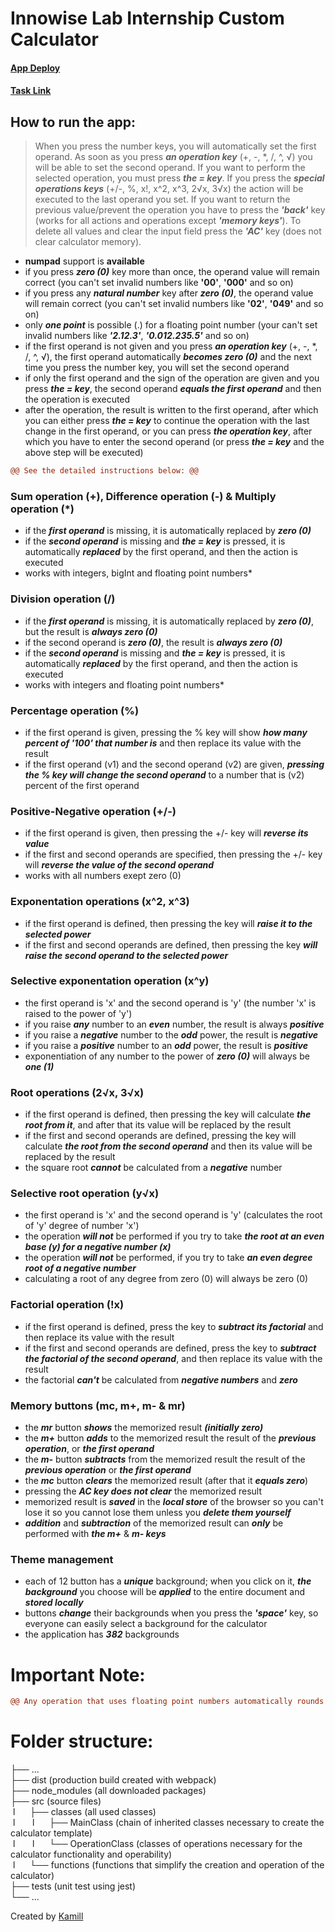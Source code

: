 # Innowise Lab Internship Custom Calculator

#### [App Deploy](https://amgod1.github.io/Innowise-Lab-Internship-Custom-Calculator/dist/)

#### [Task Link](https://drive.google.com/file/d/18RDvQiHxvJ5FnfJg68lYUZB8oAmOTVof/view?usp=sharing)

## How to run the app:

> When you press the number keys, you will automatically set the first operand. As soon as you press **_an operation key_** (+, -, \*, /, ^, √) you will be able to set the second operand. If you want to perform the selected operation, you must press **_the = key_**. If you press the **_special operations keys_** (+/-, %, x!, x^2, x^3, 2√x, 3√x) the action will be executed to the last operand you set. If you want to return the previous value/prevent the operation you have to press the **_'back'_** key (works for all actions and operations except **_'memory keys'_**). To delete all values and clear the input field press the **_'AC'_** key (does not clear calculator memory).

- **numpad** support is **available**
- if you press **_zero (0)_** key more than once, the operand value will remain correct (you can't set invalid numbers like **'00'**, **'000'** and so on)
- if you press any **_natural number_** key after **_zero (0)_**, the operand value will remain correct (you can't set invalid numbers like **'02'**, **'049'** and so on)
- only **_one point_** is possible (.) for a floating point number (your can't set invalid numbers like **_'2.12.3'_**, **_'0.012.235.5'_** and so on)
- if the first operand is not given and you press **_an operation key_** (+, -, \*, /, ^, √), the first operand automatically **_becomes zero (0)_** and the next time you press the number key, you will set the second operand
- if only the first operand and the sign of the operation are given and you press **_the = key_**, the second operand **_equals the first operand_** and then the operation is executed
- after the operation, the result is written to the first operand, after which you can either press **_the = key_** to continue the operation with the last change in the first operand, or you can press **_the operation key_**, after which you have to enter the second operand (or press **_the = key_** and the above step will be executed)

```diff
@@ See the detailed instructions below: @@
```

### Sum operation (+), Difference operation (-) & Multiply operation (\*)

- if the **_first operand_** is missing, it is automatically replaced by **_zero (0)_**
- if the **_second operand_** is missing and **_the = key_** is pressed, it is automatically **_replaced_** by the first operand, and then the action is executed
- works with integers, bigInt and floating point numbers\*

### Division operation (/)

- if the **_first operand_** is missing, it is automatically replaced by **_zero (0)_**, but the result is **_always zero (0)_**
- if the second operand is **_zero (0)_**, the result is **_always zero (0)_**
- if the **_second operand_** is missing and **_the = key_** is pressed, it is automatically **_replaced_** by the first operand, and then the action is executed
- works with integers and floating point numbers\*

### Percentage operation (%)

- if the first operand is given, pressing the % key will show **_how many percent of '100' that number is_** and then replace its value with the result
- if the first operand (v1) and the second operand (v2) are given, **_pressing the % key will change the second operand_** to a number that is (v2) percent of the first operand

### Positive-Negative operation (+/-)

- if the first operand is given, then pressing the +/- key will **_reverse its value_**
- if the first and second operands are specified, then pressing the +/- key will **_reverse the value of the second operand_**
- works with all numbers exept zero (0)

### Exponentation operations (x^2, x^3)

- if the first operand is defined, then pressing the key will **_raise it to the selected power_**
- if the first and second operands are defined, then pressing the key **_will raise the second operand to the selected power_**

### Selective exponentation operation (x^y)

- the first operand is 'x' and the second operand is 'y' (the number 'x' is raised to the power of 'y')
- if you raise **_any_** number to an **_even_** number, the result is always **_positive_**
- if you raise a **_negative_** number to the **_odd_** power, the result is **_negative_**
- if you raise a **_positive_** number to an **_odd_** power, the result is **_positive_**
- exponentiation of any number to the power of **_zero (0)_** will always be **_one (1)_**

### Root operations (2√x, 3√x)

- if the first operand is defined, then pressing the key will calculate **_the root from it_**, and after that its value will be replaced by the result
- if the first and second operands are defined, pressing the key will calculate **_the root from the second operand_** and then its value will be replaced by the result
- the square root **_cannot_** be calculated from a **_negative_** number

### Selective root operation (y√x)

- the first operand is 'x' and the second operand is 'y' (calculates the root of 'y' degree of number 'x')
- the operation **_will not_** be performed if you try to take **_the root at an even base (y) for a negative number (x)_**
- the operation **_will not_** be performed, if you try to take **_an even degree root of a negative number_**
- сalculating a root of any degree from zero (0) will always be zero (0)

### Factorial operation (!x)

- if the first operand is defined, press the key to **_subtract its factorial_** and then replace its value with the result
- if the first and second operands are defined, press the key to **_subtract the factorial of the second operand_**, and then replace its value with the result
- the factorial **_can't_** be calculated from **_negative numbers_** and **_zero_**

### Memory buttons (mc, m+, m- & mr)

- the **_mr_** button **_shows_** the memorized result **_(initially zero)_**
- the **_m+_** button **_adds_** to the memorized result the result of the **_previous operation_**, or **_the first operand_**
- the **_m-_** button **_subtracts_** from the memorized result the result of the **_previous operation_** or **_the first operand_**
- the **_mc_** button **_clears_** the memorized result (after that it **_equals zero_**)
- pressing the **_AC key does not clear_** the memorized result
- memorized result is **_saved_** in the **_local store_** of the browser so you can't lose it so you cannot lose them unless you **_delete them yourself_**
- **_addition_** and **_subtraction_** of the memorized result can **_only_** be performed with **_the m+_** & **_m- keys_**

### Theme management

- each of 12 button has a **_unique_** background; when you click on it, **_the background_** you choose will be **_applied_** to the entire document and **_stored locally_**
- buttons **_change_** their backgrounds when you press the **_'space'_** key, so everyone can easily select a background for the calculator
- the application has **_382_** backgrounds

# Important Note:

```diff
@@ Any operation that uses floating point numbers automatically rounds the result to 11 digits after the dot. @@
```

# Folder structure:

├── ...  
├── dist (production build created with webpack)  
├── node_modules (all downloaded packages)  
├── src (source files)  
 l      ├── classes (all used classes)  
 l       l      ├── MainClass (chain of inherited classes necessary to create the calculator template)  
 l       l      └── OperationClass (classes of operations necessary for the calculator functionality and operability)  
 l      └── functions (functions that simplify the creation and operation of the calculator)  
├── tests (unit test using jest)  
└── ...

Created by [Kamill](https://github.com/amgod1)
